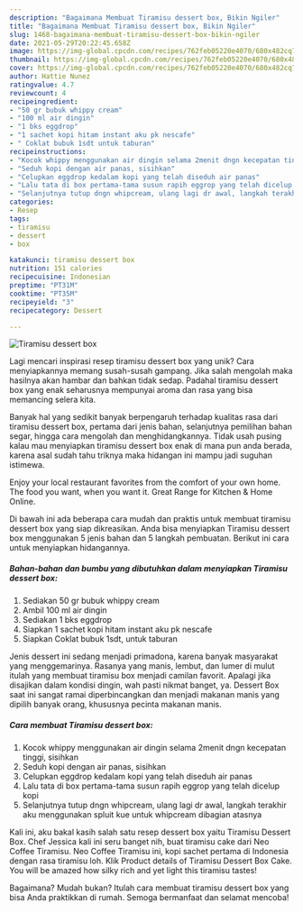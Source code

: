 ```yaml
---
description: "Bagaimana Membuat Tiramisu dessert box, Bikin Ngiler"
title: "Bagaimana Membuat Tiramisu dessert box, Bikin Ngiler"
slug: 1468-bagaimana-membuat-tiramisu-dessert-box-bikin-ngiler
date: 2021-05-29T20:22:45.658Z
image: https://img-global.cpcdn.com/recipes/762feb05220e4070/680x482cq70/tiramisu-dessert-box-foto-resep-utama.jpg
thumbnail: https://img-global.cpcdn.com/recipes/762feb05220e4070/680x482cq70/tiramisu-dessert-box-foto-resep-utama.jpg
cover: https://img-global.cpcdn.com/recipes/762feb05220e4070/680x482cq70/tiramisu-dessert-box-foto-resep-utama.jpg
author: Hattie Nunez
ratingvalue: 4.7
reviewcount: 4
recipeingredient:
- "50 gr bubuk whippy cream"
- "100 ml air dingin"
- "1 bks eggdrop"
- "1 sachet kopi hitam instant aku pk nescafe"
- " Coklat bubuk 1sdt untuk taburan"
recipeinstructions:
- "Kocok whippy menggunakan air dingin selama 2menit dngn kecepatan tinggi, sisihkan"
- "Seduh kopi dengan air panas, sisihkan"
- "Celupkan eggdrop kedalam kopi yang telah diseduh air panas"
- "Lalu tata di box pertama-tama susun rapih eggrop yang telah dicelup kopi"
- "Selanjutnya tutup dngn whipcream, ulang lagi dr awal, langkah terakhir aku menggunakan spluit kue untuk whipcream dibagian atasnya"
categories:
- Resep
tags:
- tiramisu
- dessert
- box

katakunci: tiramisu dessert box 
nutrition: 151 calories
recipecuisine: Indonesian
preptime: "PT31M"
cooktime: "PT35M"
recipeyield: "3"
recipecategory: Dessert

---
```



![Tiramisu dessert box](https://img-global.cpcdn.com/recipes/762feb05220e4070/680x482cq70/tiramisu-dessert-box-foto-resep-utama.jpg)

Lagi mencari inspirasi resep tiramisu dessert box yang unik? Cara menyiapkannya memang susah-susah gampang. Jika salah mengolah maka hasilnya akan hambar dan bahkan tidak sedap. Padahal tiramisu dessert box yang enak seharusnya mempunyai aroma dan rasa yang bisa memancing selera kita.

Banyak hal yang sedikit banyak berpengaruh terhadap kualitas rasa dari tiramisu dessert box, pertama dari jenis bahan, selanjutnya pemilihan bahan segar, hingga cara mengolah dan menghidangkannya. Tidak usah pusing kalau mau menyiapkan tiramisu dessert box enak di mana pun anda berada, karena asal sudah tahu triknya maka hidangan ini mampu jadi suguhan istimewa.

Enjoy your local restaurant favorites from the comfort of your own home. The food you want, when you want it. Great Range for Kitchen &amp; Home Online.


Di bawah ini ada beberapa cara mudah dan praktis untuk membuat tiramisu dessert box yang siap dikreasikan. Anda bisa menyiapkan Tiramisu dessert box menggunakan 5 jenis bahan dan 5 langkah pembuatan. Berikut ini cara untuk menyiapkan hidangannya.

<!--inarticleads1-->

##### Bahan-bahan dan bumbu yang dibutuhkan dalam menyiapkan Tiramisu dessert box:

1. Sediakan 50 gr bubuk whippy cream
1. Ambil 100 ml air dingin
1. Sediakan 1 bks eggdrop
1. Siapkan 1 sachet kopi hitam instant aku pk nescafe
1. Siapkan  Coklat bubuk 1sdt, untuk taburan


Jenis dessert ini sedang menjadi primadona, karena banyak masyarakat yang menggemarinya. Rasanya yang manis, lembut, dan lumer di mulut itulah yang membuat tiramisu box menjadi camilan favorit. Apalagi jika disajikan dalam kondisi dingin, wah pasti nikmat banget, ya. Dessert Box saat ini sangat ramai diperbincangkan dan menjadi makanan manis yang dipilih banyak orang, khususnya pecinta makanan manis. 

<!--inarticleads2-->

##### Cara membuat Tiramisu dessert box:

1. Kocok whippy menggunakan air dingin selama 2menit dngn kecepatan tinggi, sisihkan
1. Seduh kopi dengan air panas, sisihkan
1. Celupkan eggdrop kedalam kopi yang telah diseduh air panas
1. Lalu tata di box pertama-tama susun rapih eggrop yang telah dicelup kopi
1. Selanjutnya tutup dngn whipcream, ulang lagi dr awal, langkah terakhir aku menggunakan spluit kue untuk whipcream dibagian atasnya


Kali ini, aku bakal kasih salah satu resep dessert box yaitu Tiramisu Dessert Box. Chef Jessica kali ini seru banget nih, buat tiramisu cake dari Neo Coffee Tiramisu. Neo Coffee Tiramisu ini, kopi sachet pertama di Indonesia dengan rasa tiramisu loh. Klik Product details of Tiramisu Dessert Box Cake. You will be amazed how silky rich and yet light this tiramisu tastes! 

Bagaimana? Mudah bukan? Itulah cara membuat tiramisu dessert box yang bisa Anda praktikkan di rumah. Semoga bermanfaat dan selamat mencoba!
